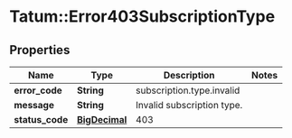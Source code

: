 # Tatum::Error403SubscriptionType

## Properties
Name | Type | Description | Notes
------------ | ------------- | ------------- | -------------
**error_code** | **String** | subscription.type.invalid | 
**message** | **String** | Invalid subscription type. | 
**status_code** | [**BigDecimal**](BigDecimal.md) | 403 | 

